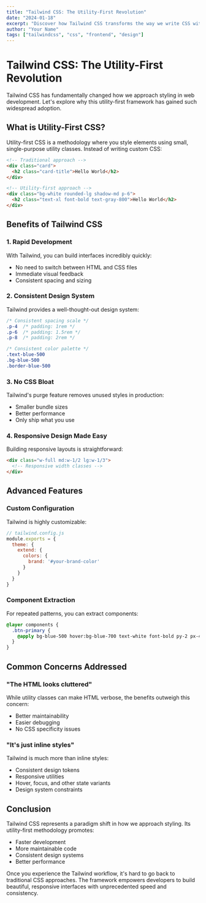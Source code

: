 ```yaml
---
title: "Tailwind CSS: The Utility-First Revolution"
date: "2024-01-18"
excerpt: "Discover how Tailwind CSS transforms the way we write CSS with its utility-first approach and why it's becoming the preferred choice for developers."
author: "Your Name"
tags: ["tailwindcss", "css", "frontend", "design"]
---
```


# Tailwind CSS: The Utility-First Revolution

Tailwind CSS has fundamentally changed how we approach styling in web development. Let's explore why this utility-first framework has gained such widespread adoption.

## What is Utility-First CSS?

Utility-first CSS is a methodology where you style elements using small, single-purpose utility classes. Instead of writing custom CSS:

```html
<!-- Traditional approach -->
<div class="card">
  <h2 class="card-title">Hello World</h2>
</div>

<!-- Utility-first approach -->
<div class="bg-white rounded-lg shadow-md p-6">
  <h2 class="text-xl font-bold text-gray-800">Hello World</h2>
</div>
```

## Benefits of Tailwind CSS

### 1. Rapid Development

With Tailwind, you can build interfaces incredibly quickly:

- No need to switch between HTML and CSS files
- Immediate visual feedback
- Consistent spacing and sizing

### 2. Consistent Design System

Tailwind provides a well-thought-out design system:

```css
/* Consistent spacing scale */
.p-4  /* padding: 1rem */
.p-6  /* padding: 1.5rem */
.p-8  /* padding: 2rem */

/* Consistent color palette */
.text-blue-500
.bg-blue-500
.border-blue-500
```

### 3. No CSS Bloat

Tailwind's purge feature removes unused styles in production:

- Smaller bundle sizes
- Better performance
- Only ship what you use

### 4. Responsive Design Made Easy

Building responsive layouts is straightforward:

```html
<div class="w-full md:w-1/2 lg:w-1/3">
  <!-- Responsive width classes -->
</div>
```

## Advanced Features

### Custom Configuration

Tailwind is highly customizable:

```javascript
// tailwind.config.js
module.exports = {
  theme: {
    extend: {
      colors: {
        brand: '#your-brand-color'
      }
    }
  }
}
```

### Component Extraction

For repeated patterns, you can extract components:

```css
@layer components {
  .btn-primary {
    @apply bg-blue-500 hover:bg-blue-700 text-white font-bold py-2 px-4 rounded;
  }
}
```

## Common Concerns Addressed

### "The HTML looks cluttered"

While utility classes can make HTML verbose, the benefits outweigh this concern:

- Better maintainability
- Easier debugging
- No CSS specificity issues

### "It's just inline styles"

Tailwind is much more than inline styles:

- Consistent design tokens
- Responsive utilities
- Hover, focus, and other state variants
- Design system constraints

## Conclusion

Tailwind CSS represents a paradigm shift in how we approach styling. Its utility-first methodology promotes:

- Faster development
- More maintainable code
- Consistent design systems
- Better performance

Once you experience the Tailwind workflow, it's hard to go back to traditional CSS approaches. The framework empowers developers to build beautiful, responsive interfaces with unprecedented speed and consistency.